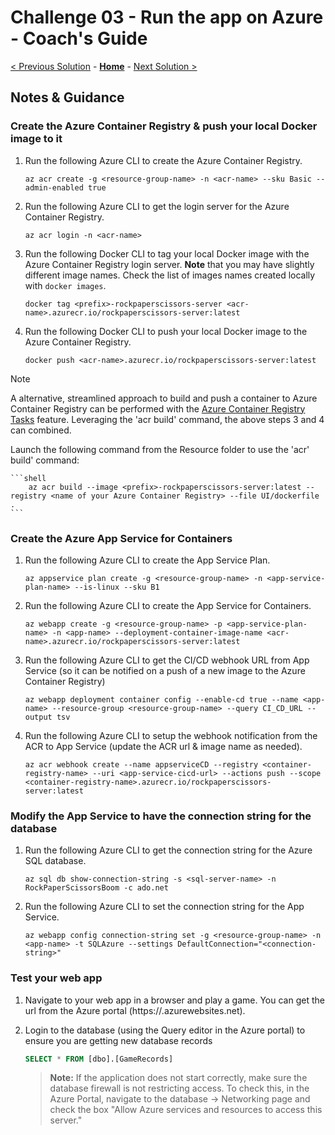 # Challenge 03 - Run the app on Azure - Coach's Guide

[< Previous Solution](./Solution-02.md) - **[Home](./README.md)** - [Next Solution >](./Solution-04.md)

## Notes & Guidance

### Create the Azure Container Registry & push your local Docker image to it

1.  Run the following Azure CLI to create the Azure Container Registry.

    ```shell
    az acr create -g <resource-group-name> -n <acr-name> --sku Basic --admin-enabled true
    ```

1.  Run the following Azure CLI to get the login server for the Azure Container Registry.

    ```shell
    az acr login -n <acr-name>
    ```

1.  Run the following Docker CLI to tag your local Docker image with the Azure Container Registry login server. **Note** that you may have slightly different image names. Check the list of images names created locally with `docker images`.

    ```shell
    docker tag <prefix>-rockpaperscissors-server <acr-name>.azurecr.io/rockpaperscissors-server:latest
    ```

1.  Run the following Docker CLI to push your local Docker image to the Azure Container Registry.

    ```shell
    docker push <acr-name>.azurecr.io/rockpaperscissors-server:latest
    ```
   > [!NOTE]
   > A alternative, streamlined approach to build and push a container to Azure Container Registry can be performed with the [Azure Container Registry Tasks](https://learn.microsoft.com/azure/container-registry/container-registry-tasks-overview/) feature. Leveraging the 'acr build' command, the above steps 3 and 4 can combined.
   >
 
Launch the following command from the Resource folder to use the 'acr' build' command:

    ```shell
        az acr build --image <prefix>-rockpaperscissors-server:latest --registry <name of your Azure Container Registry> --file UI/dockerfile .
    ```
    
### Create the Azure App Service for Containers

1.  Run the following Azure CLI to create the App Service Plan.

    ```shell
    az appservice plan create -g <resource-group-name> -n <app-service-plan-name> --is-linux --sku B1
    ```

1.  Run the following Azure CLI to create the App Service for Containers.

    ```shell
    az webapp create -g <resource-group-name> -p <app-service-plan-name> -n <app-name> --deployment-container-image-name <acr-name>.azurecr.io/rockpaperscissors-server:latest
    ```

1.  Run the following Azure CLI to get the CI/CD webhook URL from App Service (so it can be notified on a push of a new image to the Azure Container Registry)

    ```shell
    az webapp deployment container config --enable-cd true --name <app-name> --resource-group <resource-group-name> --query CI_CD_URL --output tsv
    ```

1.  Run the following Azure CLI to setup the webhook notification from the ACR to App Service (update the ACR url & image name as needed).

    ```shell
    az acr webhook create --name appserviceCD --registry <container-registry-name> --uri <app-service-cicd-url> --actions push --scope <container-registry-name>.azurecr.io/rockpaperscissors-server:latest
    ```

### Modify the App Service to have the connection string for the database

1.  Run the following Azure CLI to get the connection string for the Azure SQL database.

    ```shell
    az sql db show-connection-string -s <sql-server-name> -n RockPaperScissorsBoom -c ado.net
    ```

1.  Run the following Azure CLI to set the connection string for the App Service.

    ```shell
    az webapp config connection-string set -g <resource-group-name> -n <app-name> -t SQLAzure --settings DefaultConnection="<connection-string>"
    ```

### Test your web app

1.  Navigate to your web app in a browser and play a game. You can get the url from the Azure portal (https://<app-service-name>.azurewebsites.net).

1.  Login to the database (using the Query editor in the Azure portal) to ensure you are getting new database records

    ```sql
    SELECT * FROM [dbo].[GameRecords]
    ```

    > **Note:** If the application does not start correctly, make sure the database firewall is not restricting access.  To check this, in the Azure Portal, navigate to the database -> Networking page and check the box "Allow Azure services and resources to access this server."
